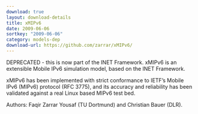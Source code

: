 ```yaml
---
download: true
layout: download-details
title: xMIPv6
date: 2009-06-06
sortkey: "2009-06-06"
category: models-dep
download-url: https://github.com/zarrar/xMIPv6/
---
```


DEPRECATED - this is now part of the INET Framework.
xMIPv6 is an extensible Mobile IPv6 simulation model, based on the INET Framework.

  xMIPv6 has been implemented with strict conformance to IETF’s  Mobile IPv6 (MIPv6) protocol (RFC 3775), and its accuracy and reliability has been validated against a real Linux based MIPv6 test bed.

Authors: Faqir Zarrar Yousaf (TU Dortmund) and Christian Bauer (DLR).

